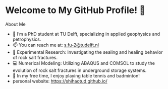 # Welcome to My GitHub Profile! 👋

About Me
- 🌱 I’m a PhD student at TU Delft, specializing in applied geophysics and petrophysics.
- 📫 You can reach me at: s.fu-2@tudelft.nl
- 🚀 Experimental Research: Investigating the sealing and healing behavior of rock salt fractures.
- 💻 Numerical Modeling: Utilizing ABAQUS and COMSOL to study the evolution of rock salt fractures in underground storage systems.
- 🎉 In my free time, I enjoy playing table tennis and badminton!
- personal website: https://shihaotud.github.io/

